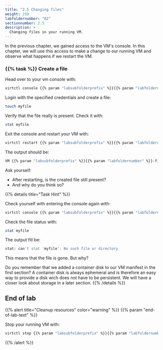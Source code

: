 ```yaml
---
title: "2.5 Changing files"
weight: 250
labfoldernumber: "02"
sectionnumber: 2.5
description: >
  Changing files in your running VM.
---
```


In the previous chapter, we gained access to the VM's console. In this chapter, we will use this access to make a change
to our running VM and observe what happens if we restart the VM.


### {{% task %}} Create a file

Head over to your vm console with:

```bash
virtctl console {{% param "labsubfolderprefix" %}}{{% param "labfoldernumber" %}}-firstvm --namespace=$USER
```

Login with the specified credentials and create a file:

```bash
touch myfile
```

Verify that the file really is present. Check it with:

```bash
stat myfile
```

Exit the console and restart your VM with:

```bash
virtctl restart {{% param "labsubfolderprefix" %}}{{% param "labfoldernumber" %}}-firstvm --namespace=$USER
```

The output should be:

```bash
VM {{% param "labsubfolderprefix" %}}{{% param "labfoldernumber" %}}-firstvm was scheduled to restart
```

Ask yourself:

* After restarting, is the created file still present?
* And why do you think so?

{{% details title="Task Hint" %}}

Check yourself with entering the console again with:

```bash
virtctl console {{% param "labsubfolderprefix" %}}{{% param "labfoldernumber" %}}-firstvm --namespace=$USER
```

Check the file status with:

```bash
stat myfile
```

The output fill be:

```bash
stat: can't stat 'myfile': No such file or directory
```

This means that the file is gone. But why?

Do you remember that we added a container disk to our VM manifest in the first section? A container disk is always
ephemeral and is therefore an easy way to provide a disk wich does not have to be persistent. We will have a closer
look about storage in a later section.
{{% /details %}}


## End of lab

{{% alert title="Cleanup resources" color="warning" %}}  {{% param "end-of-lab-text" %}}

Stop your running VM with:

```bash
virtctl stop {{% param "labsubfolderprefix" %}}{{% param "labfoldernumber" %}}-firstvm --namespace=$USER
```
{{% /alert %}}
